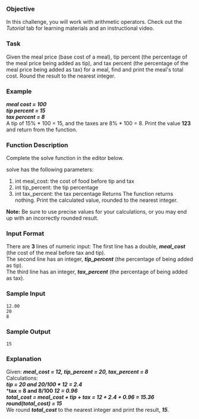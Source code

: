 ### Objective
In this challenge, you will work with arithmetic operators. Check out the _Tutorial_ tab for learning materials and an instructional video.

### Task
Given the meal price (base cost of a meal), tip percent (the percentage of the meal price being added as tip), and tax percent (the percentage of the meal price being added as tax) for a meal, find and print the meal's total cost. Round the result to the nearest integer.

### Example
***meal cost = 100***\
***tip percent = 15***\
***tax percent = 8***\
A tip of 15% * 100 = 15, and the taxes are 8% * 100 = 8. Print the value **123** and return from the function.

### Function Description
Complete the solve function in the editor below.

solve has the following parameters:

1. int meal_cost: the cost of food before tip and tax
2. int tip_percent: the tip percentage
3. int tax_percent: the tax percentage
Returns The function returns nothing. Print the calculated value, rounded to the nearest integer.

**Note:** Be sure to use precise values for your calculations, or you may end up with an incorrectly rounded result.

### Input Format

There are **3** lines of numeric input:
The first line has a double, ***meal_cost*** (the cost of the meal before tax and tip).\
The second line has an integer, ***tip_percent*** (the percentage of  being added as tip).\
The third line has an integer, ***tax_percent*** (the percentage of  being added as tax).

### Sample Input

`12.00`\
`20`\
`8`

### Sample Output

`15`

### Explanation

Given:
***meal_cost = 12, tip_percent = 20, tax_percent = 8***\
Calculations:\
***tip = 20 and 20/100 * 12 = 2.4***\
***tax = 8 and 8/100 *12 = 0.96***\
***total_cost = meal_cost + tip + tax = 12 + 2.4 + 0.96 = 15.36***\
***round(total_cost) = 15***\
We round ***total_cost*** to the nearest integer and print the result, ***15***.